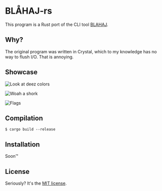 # BLÅHAJ-rs 

This program is a Rust port of the CLI tool [BLAHAJ](https://github.com/GeopJr/BLAHAJ).  

## Why?

The original program was written in Crystal, which to my knowledge has no way to flush I/O. That is annoying.

## Showcase

![Look at deez colors](https://r2.e-z.host/bb3dfc85-7f7f-4dcb-8b0b-3a4af0aa57e4/n8oib2hcq41e06k0oo.png)

![Woah a shork](https://r2.e-z.host/bb3dfc85-7f7f-4dcb-8b0b-3a4af0aa57e4/bevigbftowsu3namz7.png)

![Flags](https://r2.e-z.host/bb3dfc85-7f7f-4dcb-8b0b-3a4af0aa57e4/xwtsrkq2upbswwzn78.png)

## Compilation

```console
$ cargo build --release
```

## Installation

Soon™

## License

Seriously? It's the [MIT license](LICENSE).
